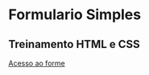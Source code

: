 # Formulario Simples

## Treinamento HTML e CSS

[Acesso ao forme](https://monicacosta-dev.github.io/formsimples/)

